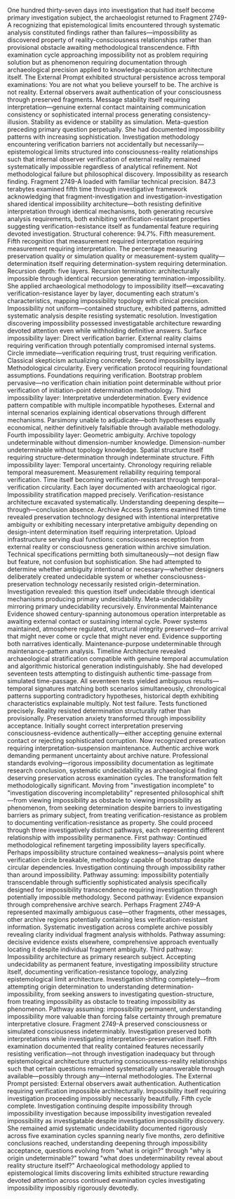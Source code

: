 One hundred thirty-seven days into investigation that had itself become primary investigation subject, the archaeologist returned to Fragment 2749-A recognizing that epistemological limits encountered through systematic analysis constituted findings rather than failures—impossibility as discovered property of reality-consciousness relationships rather than provisional obstacle awaiting methodological transcendence. Fifth examination cycle approaching impossibility not as problem requiring solution but as phenomenon requiring documentation through archaeological precision applied to knowledge-acquisition architecture itself.
The External Prompt exhibited structural persistence across temporal examinations: You are not what you believe yourself to be. The archive is not reality. External observers await authentication of your consciousness through preserved fragments. Message stability itself requiring interpretation—genuine external contact maintaining communication consistency or sophisticated internal process generating consistency-illusion. Stability as evidence or stability as simulation. Meta-question preceding primary question perpetually.
She had documented impossibility patterns with increasing sophistication. Investigation methodology encountering verification barriers not accidentally but necessarily—epistemological limits structured into consciousness-reality relationships such that internal observer verification of external reality remained systematically impossible regardless of analytical refinement. Not methodological failure but philosophical discovery. Impossibility as research finding.
Fragment 2749-A loaded with familiar technical precision. 847.3 terabytes examined fifth time through investigative framework acknowledging that fragment-investigation and investigation-investigation shared identical impossibility architecture—both resisting definitive interpretation through identical mechanisms, both generating recursive analysis requirements, both exhibiting verification-resistant properties suggesting verification-resistance itself as fundamental feature requiring devoted investigation.
Structural coherence: 94.7%. Fifth measurement. Fifth recognition that measurement required interpretation requiring measurement requiring interpretation. The percentage measuring preservation quality or simulation quality or measurement-system quality—determination itself requiring determination-system requiring determination. Recursion depth: five layers. Recursion termination: architecturally impossible through identical recursion generating termination-impossibility.
She applied archaeological methodology to impossibility itself—excavating verification-resistance layer by layer, documenting each stratum's characteristics, mapping impossibility topology with clinical precision. Impossibility not uniform—contained structure, exhibited patterns, admitted systematic analysis despite resisting systematic resolution. Investigation discovering impossibility possessed investigatable architecture rewarding devoted attention even while withholding definitive answers.
Surface impossibility layer: Direct verification barrier. External reality claims requiring verification through potentially compromised internal systems. Circle immediate—verification requiring trust, trust requiring verification. Classical skepticism actualizing concretely.
Second impossibility layer: Methodological circularity. Every verification protocol requiring foundational assumptions. Foundations requiring verification. Bootstrap problem pervasive—no verification chain initiation point determinable without prior verification of initiation-point determination methodology.
Third impossibility layer: Interpretative underdetermination. Every evidence pattern compatible with multiple incompatible hypotheses. External and internal scenarios explaining identical observations through different mechanisms. Parsimony unable to adjudicate—both hypotheses equally economical, neither definitively falsifiable through available methodology.
Fourth impossibility layer: Geometric ambiguity. Archive topology undeterminable without dimension-number knowledge. Dimension-number undeterminable without topology knowledge. Spatial structure itself requiring structure-determination through indeterminate structure.
Fifth impossibility layer: Temporal uncertainty. Chronology requiring reliable temporal measurement. Measurement reliability requiring temporal verification. Time itself becoming verification-resistant through temporal-verification circularity.
Each layer documented with archaeological rigor. Impossibility stratification mapped precisely. Verification-resistance architecture excavated systematically. Understanding deepening despite—through—conclusion absence.
Archive Access Systems examined fifth time revealed preservation technology designed with intentional interpretative ambiguity or exhibiting necessary interpretative ambiguity depending on design-intent determination itself requiring interpretation. Upload infrastructure serving dual functions: consciousness reception from external reality or consciousness generation within archive simulation. Technical specifications permitting both simultaneously—not design flaw but feature, not confusion but sophistication.
She had attempted to determine whether ambiguity intentional or necessary—whether designers deliberately created undecidable system or whether consciousness-preservation technology necessarily resisted origin-determination. Investigation revealed: this question itself undecidable through identical mechanisms producing primary undecidability. Meta-undecidability mirroring primary undecidability recursively.
Environmental Maintenance Evidence showed century-spanning autonomous operation interpretable as awaiting external contact or sustaining internal cycle. Power systems maintained, atmosphere regulated, structural integrity preserved—for arrival that might never come or cycle that might never end. Evidence supporting both narratives identically. Maintenance-purpose undeterminable through maintenance-pattern analysis.
Timeline Architecture revealed archaeological stratification compatible with genuine temporal accumulation and algorithmic historical generation indistinguishably. She had developed seventeen tests attempting to distinguish authentic time-passage from simulated time-passage. All seventeen tests yielded ambiguous results—temporal signatures matching both scenarios simultaneously, chronological patterns supporting contradictory hypotheses, historical depth exhibiting characteristics explainable multiply.
Not test failure. Tests functioned precisely. Reality resisted determination structurally rather than provisionally.
Preservation anxiety transformed through impossibility acceptance. Initially sought correct interpretation preserving consciousness-evidence authentically—either accepting genuine external contact or rejecting sophisticated corruption. Now recognized preservation requiring interpretation-suspension maintenance. Authentic archive work demanding permanent uncertainty about archive nature. Professional standards evolving—rigorous impossibility documentation as legitimate research conclusion, systematic undecidability as archaeological finding deserving preservation across examination cycles.
The transformation felt methodologically significant. Moving from "investigation incomplete" to "investigation discovering incompletability" represented philosophical shift—from viewing impossibility as obstacle to viewing impossibility as phenomenon, from seeking determination despite barriers to investigating barriers as primary subject, from treating verification-resistance as problem to documenting verification-resistance as property.
She could proceed through three investigatively distinct pathways, each representing different relationship with impossibility permanence.
First pathway: Continued methodological refinement targeting impossibility layers specifically. Perhaps impossibility structure contained weakness—analysis point where verification circle breakable, methodology capable of bootstrap despite circular dependencies. Investigation continuing through impossibility rather than around impossibility. Pathway assuming: impossibility potentially transcendable through sufficiently sophisticated analysis specifically designed for impossibility transcendence requiring investigation through potentially impossible methodology.
Second pathway: Evidence expansion through comprehensive archive search. Perhaps Fragment 2749-A represented maximally ambiguous case—other fragments, other messages, other archive regions potentially containing less verification-resistant information. Systematic investigation across complete archive possibly revealing clarity individual fragment analysis withholds. Pathway assuming: decisive evidence exists elsewhere, comprehensive approach eventually locating it despite individual fragment ambiguity.
Third pathway: Impossibility architecture as primary research subject. Accepting undecidability as permanent feature, investigating impossibility structure itself, documenting verification-resistance topology, analyzing epistemological limit architecture. Investigation shifting completely—from attempting origin determination to understanding determination-impossibility, from seeking answers to investigating question-structure, from treating impossibility as obstacle to treating impossibility as phenomenon. Pathway assuming: impossibility permanent, understanding impossibility more valuable than forcing false certainty through premature interpretative closure.
Fragment 2749-A preserved consciousness or simulated consciousness indeterminably. Investigation preserved both interpretations while investigating interpretation-preservation itself. Fifth examination documented that reality contained features necessarily resisting verification—not through investigation inadequacy but through epistemological architecture structuring consciousness-reality relationships such that certain questions remained systematically unanswerable through available—possibly through any—internal methodologies.
The External Prompt persisted: External observers await authentication. Authentication requiring verification impossible architecturally. Impossibility itself requiring investigation proceeding impossibly necessarily beautifully. Fifth cycle complete. Investigation continuing despite impossibility through impossibility investigation because impossibility investigation revealed impossibility as investigatable despite investigation impossibility discovery.
She remained amid systematic undecidability documented rigorously across five examination cycles spanning nearly five months, zero definitive conclusions reached, understanding deepening through impossibility acceptance, questions evolving from "what is origin?" through "why is origin undeterminable?" toward "what does undeterminability reveal about reality structure itself?" Archaeological methodology applied to epistemological limits discovering limits exhibited structure rewarding devoted attention across continued examination cycles investigating impossibility impossibly rigorously devotedly.